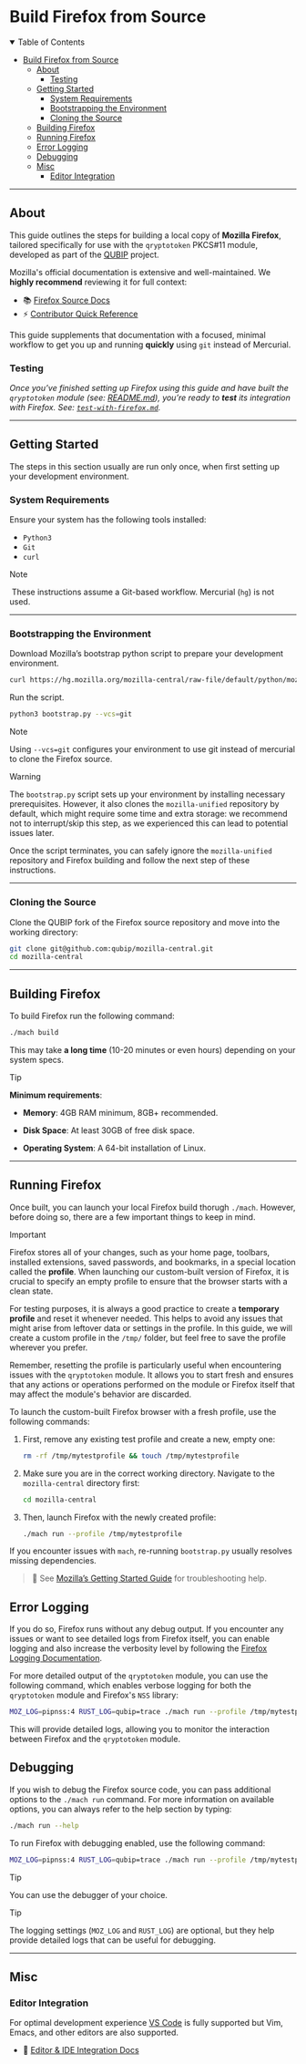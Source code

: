 # Build Firefox from Source

<details open="open">
<summary>Table of Contents</summary>

- [Build Firefox from Source](#build-firefox-from-source)
  - [About](#about)
    - [Testing](#testing)
  - [Getting Started](#getting-started)
    - [System Requirements](#system-requirements)
    - [Bootstrapping the Environment](#bootstrapping-the-environment)
    - [Cloning the Source](#cloning-the-source)
  - [Building Firefox](#building-firefox)
  - [Running Firefox](#running-firefox)
  - [Error Logging](#error-logging)
  - [Debugging](#debugging)
  - [Misc](#misc)
    - [Editor Integration](#editor-integration)

</details>

---

## About

This guide outlines the steps for building a local copy of **Mozilla Firefox**, tailored specifically for use with the `qryptotoken` PKCS#11 module, developed as part of the [QUBIP](https://www.qubip.eu) project.

Mozilla's official documentation is extensive and well-maintained. We **highly recommend** reviewing it for full context:

- 📚 [Firefox Source Docs](https://firefox-source-docs.mozilla.org/)
- ⚡ [Contributor Quick Reference](https://firefox-source-docs.mozilla.org/contributing/contribution_quickref.html)

This guide supplements that documentation with a focused, minimal workflow to get you up and running **quickly** using `git` instead of Mercurial.

### Testing

_Once you’ve finished setting up Firefox using this guide and have built the `qryptotoken` module (see: [README.md](/README.md)), you’re ready to **test** its integration with Firefox. See: [`test-with-firefox.md`](./test-with-firefox.md)._

---

## Getting Started

The steps in this section usually are run only once, when first setting up your development environment.

### System Requirements

Ensure your system has the following tools installed:

- `Python3`
- `Git`
- `curl`

> [!NOTE]
>️ These instructions assume a Git-based workflow. Mercurial (`hg`) is not used.

---

### Bootstrapping the Environment

Download Mozilla’s bootstrap python script to prepare your development environment.

```sh
curl https://hg.mozilla.org/mozilla-central/raw-file/default/python/mozboot/bin/bootstrap.py -O
```

Run the script.

```sh
python3 bootstrap.py --vcs=git
```

> [!NOTE]
> Using `--vcs=git` configures your environment to use git instead of mercurial to clone the Firefox source.

> [!WARNING]
> The `bootstrap.py` script sets up your environment by installing necessary prerequisites.
> However, it also clones the `mozilla-unified` repository by default, which
> might require some time and extra storage: we recommend not to interrupt/skip
> this step, as we experienced this can lead to potential issues later.
>
> Once the script terminates, you can safely ignore the `mozilla-unified`
> repository and Firefox building and follow the next step of these instructions.

---

### Cloning the Source

Clone the QUBIP fork of the Firefox source repository and move into the working directory:

```sh
git clone git@github.com:qubip/mozilla-central.git
cd mozilla-central
```

---

## Building Firefox

To build Firefox run the following command:

```sh
./mach build
```

This may take **a long time** (10-20 minutes or even hours) depending on your system specs.

> [!TIP]
> **Minimum requirements**:
>
> - **Memory**: 4GB RAM minimum, 8GB+ recommended.
>
> - **Disk Space**: At least 30GB of free disk space.
>
> - **Operating System**: A 64-bit installation of Linux.

---

## Running Firefox

Once built, you can launch your local Firefox build thorugh `./mach`.
However, before doing so, there are a few important things to keep in mind.

> [!IMPORTANT]
> Firefox stores all of your changes, such as your home page, toolbars, installed extensions, saved passwords, and bookmarks, in a special location called the **profile**. When launching our custom-built version of Firefox, it is crucial to specify an empty profile to ensure that the browser starts with a clean state.
>
> For testing purposes, it is always a good practice to create a **temporary profile** and reset it whenever needed. This helps to avoid any issues that might arise from leftover data or settings in the profile. In this guide, we will create a custom profile in the `/tmp/` folder, but feel free to save the profile wherever you prefer.
>
> Remember, resetting the profile is particularly useful when encountering issues with the `qryptotoken` module. It allows you to start fresh and ensures that any actions or operations performed on the module or Firefox itself that may affect the module's behavior are discarded.

To launch the custom-built Firefox browser with a fresh profile, use the following commands:

1. First, remove any existing test profile and create a new, empty one:

   ```sh
   rm -rf /tmp/mytestprofile && touch /tmp/mytestprofile
   ```

2. Make sure you are in the correct working directory. Navigate to the `mozilla-central` directory first:

   ```sh
   cd mozilla-central
   ```

3. Then, launch Firefox with the newly created profile:

   ```sh
   ./mach run --profile /tmp/mytestprofile
   ```

If you encounter issues with `mach`, re-running `bootstrap.py` usually resolves missing dependencies.

> 🔗 See [Mozilla’s Getting Started Guide](https://firefox-source-docs.mozilla.org/setup/index.html) for troubleshooting help.

## Error Logging

If you do so, Firefox runs without any debug output. If you encounter any issues or want to see detailed logs from Firefox itself, you can enable logging and also increase the verbosity level by following the [Firefox Logging Documentation](https://firefox-source-docs.mozilla.org/xpcom/logging.html).

For more detailed output of the `qryptotoken` module, you can use the following command, which enables verbose logging for both the `qryptotoken` module and Firefox's `NSS` library:

```sh
MOZ_LOG=pipnss:4 RUST_LOG=qubip=trace ./mach run --profile /tmp/mytestprofile
```

This will provide detailed logs, allowing you to monitor the interaction between Firefox and the `qryptotoken` module.

## Debugging

If you wish to debug the Firefox source code, you can pass additional options to the `./mach run` command. For more information on available options, you can always refer to the help section by typing:

```sh
./mach run --help
```

To run Firefox with debugging enabled, use the following command:

```sh
MOZ_LOG=pipnss:4 RUST_LOG=qubip=trace ./mach run --profile /tmp/mytestprofile --debugger=gdb
```

> [!TIP]
> You can use the debugger of your choice.

> [!TIP]
> The logging settings (`MOZ_LOG` and `RUST_LOG`) are optional, but they help
> provide detailed logs that can be useful for debugging.

---

## Misc

### Editor Integration

For optimal development experience [VS Code](https://code.visualstudio.com/) is fully supported but Vim, Emacs, and other editors are also supported.

- 🧠 [Editor & IDE Integration Docs](https://firefox-source-docs.mozilla.org/contributing/editors/vscode.html)
